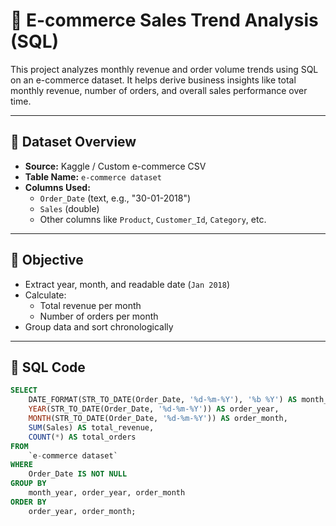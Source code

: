 # 🛒 E-commerce Sales Trend Analysis (SQL)

This project analyzes monthly revenue and order volume trends using SQL on an e-commerce dataset. It helps derive business insights like total monthly revenue, number of orders, and overall sales performance over time.

---

## 📂 Dataset Overview

- **Source:** Kaggle / Custom e-commerce CSV
- **Table Name:** `e-commerce dataset`
- **Columns Used:**
  - `Order_Date` (text, e.g., "30-01-2018")
  - `Sales` (double)
  - Other columns like `Product`, `Customer_Id`, `Category`, etc.

---

## 🎯 Objective

- Extract year, month, and readable date (`Jan 2018`)
- Calculate:
  - Total revenue per month
  - Number of orders per month
- Group data and sort chronologically

---

## 🧾 SQL Code

```sql
SELECT 
    DATE_FORMAT(STR_TO_DATE(Order_Date, '%d-%m-%Y'), '%b %Y') AS month_year,
    YEAR(STR_TO_DATE(Order_Date, '%d-%m-%Y')) AS order_year,
    MONTH(STR_TO_DATE(Order_Date, '%d-%m-%Y')) AS order_month,
    SUM(Sales) AS total_revenue,
    COUNT(*) AS total_orders
FROM 
    `e-commerce dataset`
WHERE 
    Order_Date IS NOT NULL
GROUP BY 
    month_year, order_year, order_month
ORDER BY 
    order_year, order_month;
